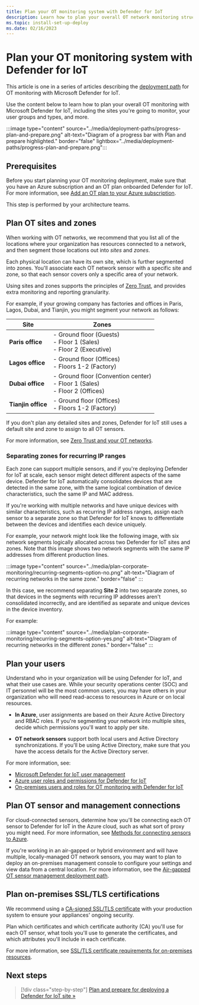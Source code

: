 ```yaml
---
title: Plan your OT monitoring system with Defender for IoT
description: Learn how to plan your overall OT network monitoring structure and requirements.
ms.topic: install-set-up-deploy
ms.date: 02/16/2023
---
```


# Plan your OT monitoring system with Defender for IoT

This article is one in a series of articles describing the [deployment path](../ot-deploy/ot-deploy-path.md) for OT monitoring with Microsoft Defender for IoT.

Use the content below to learn how to plan your overall OT monitoring with Microsoft Defender for IoT, including the sites you're going to monitor, your user groups and types, and more.

:::image type="content" source="../media/deployment-paths/progress-plan-and-prepare.png" alt-text="Diagram of a progress bar with Plan and prepare highlighted." border="false" lightbox="../media/deployment-paths/progress-plan-and-prepare.png":::

## Prerequisites

Before you start planning your OT monitoring deployment, make sure that you have an Azure subscription and an OT plan onboarded Defender for IoT. For more information, see [Add an OT plan to your Azure subscription](../getting-started.md).

This step is performed by your architecture teams.

## Plan OT sites and zones

When working with OT networks, we recommend that you list all of the locations where your organization has resources connected to a network, and then segment those locations out into *sites* and *zones*.

Each physical location can have its own site, which is further segmented into zones. You'll associate each OT network sensor with a specific site and zone, so that each sensor covers only a specific area of your network. 

Using sites and zones supports the principles of [Zero Trust](/security/zero-trust/), and provides extra monitoring and reporting granularity.

For example, if your growing company has factories and offices in Paris, Lagos, Dubai, and Tianjin, you might segment your network as follows:

|Site  |Zones  |
|---------|---------|
|**Paris office**     |    - Ground floor (Guests) <br>- Floor 1 (Sales)  <br>- Floor 2 (Executive)        |
|**Lagos office**     |   - Ground floor (Offices) <br>- Floors 1-2 (Factory)      |
|**Dubai office**     |     - Ground floor (Convention center) <br>- Floor 1 (Sales)<br>- Floor 2 (Offices)     |
|**Tianjin office**     |   - Ground floor (Offices) <br>- Floors 1-2 (Factory)        |

If you don't plan any detailed sites and zones, Defender for IoT still uses a default site and zone to assign to all OT sensors.

For more information, see [Zero Trust and your OT networks](../concept-zero-trust.md).

### Separating zones for recurring IP ranges

Each zone can support multiple sensors, and if you're deploying Defender for IoT at scale, each sensor might detect different aspects of the same device. Defender for IoT automatically consolidates devices that are detected in the same zone, with the same logical combination of device characteristics, such the same IP and MAC address.

If you're working with multiple networks and have unique devices with similar characteristics, such as recurring IP address ranges, assign each sensor to a separate zone so that Defender for IoT knows to differentiate between the devices and identifies each device uniquely.

For example, your network might look like the following image, with six network segments logically allocated across two Defender for IoT sites and zones. Note that this image shows two network segments with the same IP addresses from different production lines.

:::image type="content" source="../media/plan-corporate-monitoring/recurring-segments-option-no.png" alt-text="Diagram of recurring networks in the same zone." border="false" :::

In this case, we recommend separating **Site 2** into two separate zones, so that devices in the segments with recurring IP addresses aren't consolidated incorrectly, and are identified as separate and unique devices in the device inventory.

For example:

:::image type="content" source="../media/plan-corporate-monitoring/recurring-segments-option-yes.png" alt-text="Diagram of recurring networks in the different zones." border="false" :::

## Plan your users

Understand who in your organization will be using Defender for IoT, and what their use cases are. While your security operations center (SOC) and IT personnel will be the most common users, you may have others in your organization who will need read-access to resources in Azure or on local resources.

- **In Azure**, user assignments are based on their Azure Active Directory and RBAC roles. If you're segmenting your network into multiple sites, decide which permissions you'll want to apply per site.

- **OT network sensors** support both local users and Active Directory synchronizations. If you'll be using Active Directory, make sure that you have the access details for the Active Directory server.

For more information, see:

- [Microsoft Defender for IoT user management](../manage-users-overview.md)
- [Azure user roles and permissions for Defender for IoT](../roles-azure.md)
- [On-premises users and roles for OT monitoring with Defender for IoT](../roles-on-premises.md)

## Plan OT sensor and management connections

For cloud-connected sensors, determine how you'll be connecting each OT sensor to Defender for IoT in the Azure cloud, such as what sort of proxy you might need.  For more information, see [Methods for connecting sensors to Azure](../architecture-connections.md).

If you're working in an air-gapped or hybrid environment and will have multiple, locally-managed OT network sensors, you may want to plan to deploy an on-premises management console to configure your settings and view data from a central location. For more information, see the [Air-gapped OT sensor management deployment path](../ot-deploy/air-gapped-deploy.md).

## Plan on-premises SSL/TLS certifications

We recommend using a [CA-signed SSL/TLS certificate](../ot-deploy/create-ssl-certificates.md) with your production system to ensure your appliances' ongoing security.

Plan which certificates and which certificate authority (CA) you'll use for each OT sensor, what tools you'll use to generate the certificates, and which attributes you'll include in each certificate.

For more information, see [SSL/TLS certificate requirements for on-premises resources](certificate-requirements.md).

## Next steps

> [!div class="step-by-step"]
> [Plan and prepare for deploying a Defender for IoT site »](plan-prepare-deploy.md)

